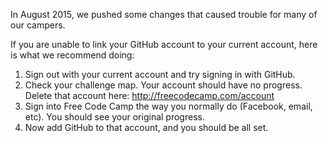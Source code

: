 In August 2015, we pushed some changes that caused trouble for many of our campers.

If you are unable to link your GitHub account to your current account, here is what we recommend doing: 

1) Sign out with your current account and try signing in with GitHub. 
2) Check your challenge map. Your account should have no progress. Delete that account here: http://freecodecamp.com/account
3) Sign into Free Code Camp the way you normally do (Facebook, email, etc). You should see your original progress. 
3) Now add GitHub to that account, and you should be all set.